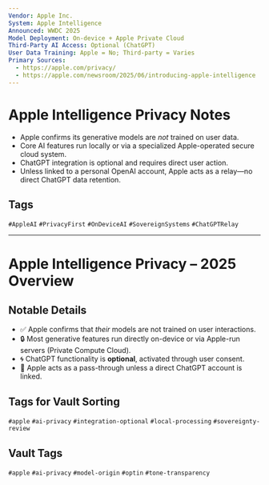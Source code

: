 ```yaml
---
Vendor: Apple Inc.
System: Apple Intelligence
Announced: WWDC 2025
Model Deployment: On-device + Apple Private Cloud
Third-Party AI Access: Optional (ChatGPT)
User Data Training: Apple = No; Third-party = Varies
Primary Sources:
  - https://apple.com/privacy/
  - https://apple.com/newsroom/2025/06/introducing-apple-intelligence
---
```


# Apple Intelligence Privacy Notes

- Apple confirms its generative models are *not* trained on user data.
- Core AI features run locally or via a specialized Apple-operated secure cloud system.
- ChatGPT integration is optional and requires direct user action.
- Unless linked to a personal OpenAI account, Apple acts as a relay—no direct ChatGPT data retention.

## Tags
`#AppleAI` `#PrivacyFirst` `#OnDeviceAI` `#SovereignSystems` `#ChatGPTRelay`

---

# Apple Intelligence Privacy – 2025 Overview

## Notable Details
- ✅ Apple confirms that *their* models are not trained on user interactions.
- 🔒 Most generative features run directly on-device or via Apple-run servers (Private Compute Cloud).
- 🌀 ChatGPT functionality is **optional**, activated through user consent.
- 🧭 Apple acts as a pass-through unless a direct ChatGPT account is linked.

## Tags for Vault Sorting
`#apple` `#ai-privacy` `#integration-optional` `#local-processing` `#sovereignty-review`

## Vault Tags
`#apple` `#ai-privacy` `#model-origin` `#optin` `#tone-transparency`
